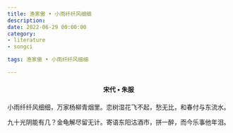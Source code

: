 ```yaml
---
title: 渔家傲 • 小雨纤纤风细细
description:
date: 2022-06-29 00:00:00
category:
- literature
- songci

tags: 渔家傲 • 小雨纤纤风细细

---
```


<div id="poem-author">
    宋代 • 朱服
</div>
<div id="poem-body">
<p class="poem-paragraph">小雨纤纤风细细，万家杨柳青烟里。恋树湿花飞不起，愁无比，和春付与东流水。</p>
<p class="poem-paragraph">九十光阴能有几？金龟解尽留无计。寄语东阳沽酒市，拼一醉，而今乐事他年泪。</p>

</div>

<style>

#poem-author {
    width: 100%;
    text-align: center;
    margin: 20px 0;
    font-weight: bold;
}
#poem-body {
    width: 100%;
    text-align: center;
}
.poem-paragraph {
    font-family: "仿宋"
}

</style>
